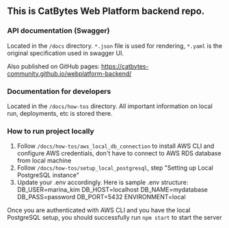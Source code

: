 ## This is CatBytes Web Platform backend repo.

### API documentation (Swagger)

Located in the `/docs` directory. `*.json` file is used for rendering, `*.yaml` is the original specification used in swagger UI.

Also published on GitHub pages: https://catbytes-community.github.io/webplatform-backend/

### Documentation for developers

Located in the `/docs/how-tos` directory. All important information on local run, deployments, etc is stored there.

### How to run project locally

1. Follow `/docs/how-tos/aws_local_db_connection` to install AWS CLI and configure AWS credentials, don't have to connect to AWS RDS database from local machine
2. Follow `/docs/how-tos/setup_local_postgresql`, step "Setting up Local PostgreSQL instance"
3. Update your .env accordingly. Here is sample .env structure:
   DB_USER=marina_kim
   DB_HOST=localhost
   DB_NAME=mydatabase
   DB_PASS=password
   DB_PORT=5432
   ENVIRONMENT=local

Once you are authenticated with AWS CLI and you have the local PostgreSQL setup, you should successfully run `npm start` to start the server
